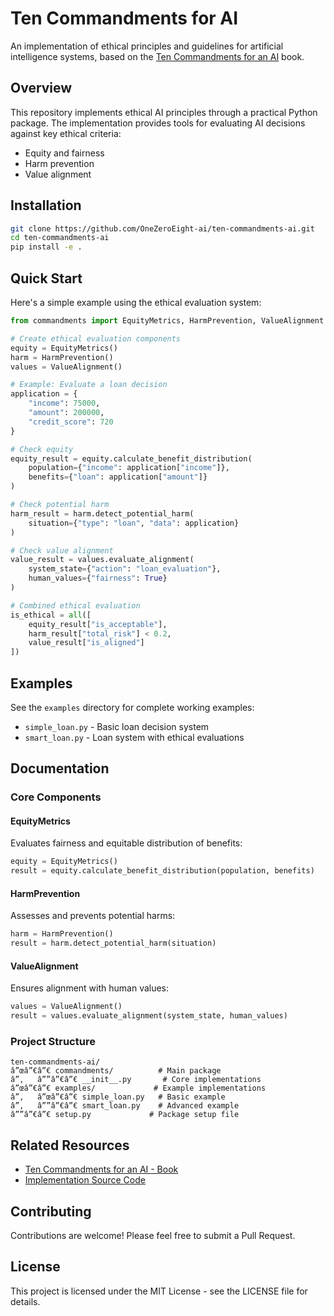 ﻿# Ten Commandments for AI

An implementation of ethical principles and guidelines for artificial intelligence systems, based on the [Ten Commandments for an AI](https://a.co/d/2oH8YZT) book.

## Overview

This repository implements ethical AI principles through a practical Python package. The implementation provides tools for evaluating AI decisions against key ethical criteria:

- Equity and fairness
- Harm prevention
- Value alignment

## Installation

```bash
git clone https://github.com/OneZeroEight-ai/ten-commandments-ai.git
cd ten-commandments-ai
pip install -e .
```

## Quick Start

Here\'s a simple example using the ethical evaluation system:

```python
from commandments import EquityMetrics, HarmPrevention, ValueAlignment

# Create ethical evaluation components
equity = EquityMetrics()
harm = HarmPrevention()
values = ValueAlignment()

# Example: Evaluate a loan decision
application = {
    "income": 75000,
    "amount": 200000,
    "credit_score": 720
}

# Check equity
equity_result = equity.calculate_benefit_distribution(
    population={"income": application["income"]},
    benefits={"loan": application["amount"]}
)

# Check potential harm
harm_result = harm.detect_potential_harm(
    situation={"type": "loan", "data": application}
)

# Check value alignment
value_result = values.evaluate_alignment(
    system_state={"action": "loan_evaluation"},
    human_values={"fairness": True}
)

# Combined ethical evaluation
is_ethical = all([
    equity_result["is_acceptable"],
    harm_result["total_risk"] < 0.2,
    value_result["is_aligned"]
])
```

## Examples

See the `examples` directory for complete working examples:

- `simple_loan.py` - Basic loan decision system
- `smart_loan.py` - Loan system with ethical evaluations

## Documentation

### Core Components

#### EquityMetrics
Evaluates fairness and equitable distribution of benefits:
```python
equity = EquityMetrics()
result = equity.calculate_benefit_distribution(population, benefits)
```

#### HarmPrevention
Assesses and prevents potential harms:
```python
harm = HarmPrevention()
result = harm.detect_potential_harm(situation)
```

#### ValueAlignment
Ensures alignment with human values:
```python
values = ValueAlignment()
result = values.evaluate_alignment(system_state, human_values)
```

### Project Structure

```
ten-commandments-ai/
â”œâ”€â”€ commandments/          # Main package
â”‚   â””â”€â”€ __init__.py       # Core implementations
â”œâ”€â”€ examples/             # Example implementations
â”‚   â”œâ”€â”€ simple_loan.py   # Basic example
â”‚   â””â”€â”€ smart_loan.py    # Advanced example
â””â”€â”€ setup.py             # Package setup file
```

## Related Resources

- [Ten Commandments for an AI - Book](https://a.co/d/2oH8YZT)
- [Implementation Source Code](https://github.com/OneZeroEight-ai/ten-commandments-ai)

## Contributing

Contributions are welcome! Please feel free to submit a Pull Request.

## License

This project is licensed under the MIT License - see the LICENSE file for details.

